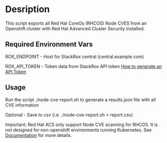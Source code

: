 # Desription

This script exports all Red Hat CoreOs (RHCOS) Node CVES from an Openshift cluster with Red Hat Advanced Cluster Security installed. 

## Required Environment Vars

ROX_ENDPOINT - Host for StackRox central (central.example.com)

ROX_API_TOKEN - Token data from StackRox API token [How to generate an API Token](https://docs.openshift.com/acs/4.4/configuration/configure-api-token.html)

## Usage 

Run the script ./node-cve-report.sh to generate a results.json file with all CVE information

Optional - Save to csv (i.e. ./node-cve-report.sh > report.csv)

Important: Red Hat ACS only support Node CVE scanning for RHCOS. It is not designed for non-openshift environments running Kubernetes. See [Documentation](https://docs.openshift.com/acs/4.4/operating/manage-vulnerabilities/scan-rhcos-node-host.html) for more details.
